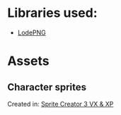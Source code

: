 # Libraries used:
* [LodePNG](http://lodev.org/lodepng/)

# Assets
## Character sprites
Created in: [Sprite Creator 3 VX & XP](https://www.facebook.com/SpriteCreator3/)
